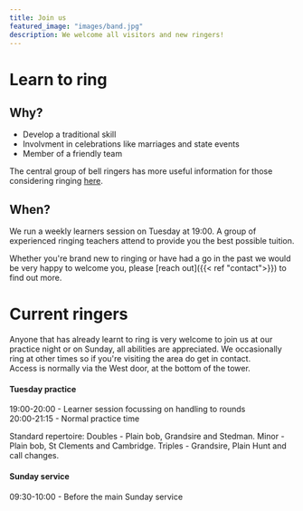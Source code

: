 ```yaml
---
title: Join us
featured_image: "images/band.jpg"
description: We welcome all visitors and new ringers!
---
```


# Learn to ring
## Why?
* Develop a traditional skill
* Involvment in celebrations like marriages and state events
* Member of a friendly team

The central group of bell ringers has more useful information for those considering ringing [here](https://cccbr.org.uk/bellringing/learn/).

## When?
We run a weekly learners session on Tuesday at 19:00. A group of experienced ringing teachers attend to provide you the best possible tuition.

Whether you're brand new to ringing or have had a go in the past we would be very happy to welcome you, please [reach out]({{< ref "contact">}}) to find out more.

# Current ringers
Anyone that has already learnt to ring is very welcome to join us at our practice night or on Sunday, all abilities are appreciated. We occasionally ring at other times so if you're visiting the area do get in contact.  
Access is normally via the West door, at the bottom of the tower.

#### Tuesday practice 
19:00-20:00 - Learner session focussing on handling to rounds  
20:00-21:15 - Normal practice time

Standard repertoire: Doubles - Plain bob, Grandsire and Stedman. Minor - Plain bob, St Clements and Cambridge. Triples - Grandsire, Plain Hunt and call changes.

#### Sunday service
09:30-10:00 - Before the main Sunday service
